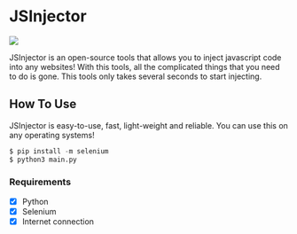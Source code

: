 # JSInjector
![](https://github.com/urmaxximoff/JSInjector/blob/main/assets/picture.PNG) 

  JSInjector is an open-source tools that allows you to inject javascript code into any websites! 
  With this tools, all the complicated things that you need to do is gone. 
  This tools only takes several seconds to start injecting. 

## How To Use 
 JSInjector is easy-to-use, fast, light-weight and reliable. You can use this on any operating systems! 
 ```python
 $ pip install -m selenium
 $ python3 main.py
 ```
### Requirements 
- [x] Python
- [x] Selenium
- [x] Internet connection
